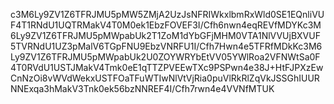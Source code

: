 c3M6Ly9ZV1Z6TFRJMU5pMW5ZMjA2UzJsNFRIWkxlbmRxWld0SE1EQnliVUF4T1RNdU1UQTRMakV4T0M0ek1EbzFOVEF3I/Cfh6nwn4eqREVfMDYKc3M6Ly9ZV1Z6TFRJMU5pMWpabUk2T1ZoM1dYbGFjMHM0VTA1NlVVUjBXVUF5TVRNdU1UZ3pMalV6TGpFNU9EbzVNRFU1I/Cfh7Hwn4e5TFRfMDkKc3M6Ly9ZV1Z6TFRJMU5pMWpabUk2U0ZOYWRYbEtVV05YWlRoa2VFNWtSa0F4T0RVdU1USTJMakV4Tmk0eE1qTTZPVEEwTXc9PSPwn4e38J+HtFJPXzEwCnNzOi8vWVdWekxUSTFOaTFuWTIwNlVtVjRia0puVlRkRlZqVkJSSGhIUURNNExqa3hMakV3Tnk0ek56bzNNREF4I/Cfh7rwn4e4VVNfMTUK